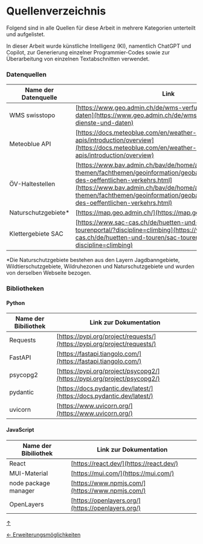 <a id="top"></a>

# Quellenverzeichnis

<div id="quellenverzeichnis"></div>

Folgend sind in alle Quellen für diese Arbeit in mehrere Kategorien unterteilt und aufgelistet.

In dieser Arbeit wurde künstliche Intelligenz (KI), namentlich ChatGPT und Copilot, zur Generierung einzelner Programmier-Codes sowie zur Überarbeitung von einzelnen Textabschnitten verwendet. 

### Datenquellen

<div id="datenquellen"></div>

| Name der Datenquelle | Link   |
| -------------------- | ------ |
| WMS swisstopo        | [https://www.geo.admin.ch/de/wms-verfuegbare-dienste-und-daten](https://www.geo.admin.ch/de/wms-verfuegbare-dienste-und-daten) |
| Meteoblue API        | [https://docs.meteoblue.com/en/weather-apis/introduction/overview](https://docs.meteoblue.com/en/weather-apis/introduction/overview)     |
| ÖV-Haltestellen      | [https://www.bav.admin.ch/bav/de/home/allgemeine-themen/fachthemen/geoinformation/geobasisdaten/haltestellen-des-oeffentlichen-verkehrs.html](https://www.bav.admin.ch/bav/de/home/allgemeine-themen/fachthemen/geoinformation/geobasisdaten/haltestellen-des-oeffentlichen-verkehrs.html) |
| Naturschutzgebiete*   | [https://map.geo.admin.ch/](https://map.geo.admin.ch/) |
| Klettergebiete SAC   | [https://www.sac-cas.ch/de/huetten-und-touren/sac-tourenportal/?discipline=climbing](https://www.sac-cas.ch/de/huetten-und-touren/sac-tourenportal/?discipline=climbing) |

*Die Naturschutzgebiete bestehen aus den Layern Jagdbanngebiete, Wildtierschutzgebiete, Wildruhezonen und Naturschutzgebiete und wurden von derselben Webseite bezogen.

### Bibliotheken

<div id="bibliotheken"></div>

#### Python

| Name der Bibiliothek           | Link zur Dokumentation                                                                                   |
| ------------------------------ | -------------------------------------------------------------------------------------------------------- |
| Requests                       | [https://pypi.org/project/requests/](https://pypi.org/project/requests/)                                 |
| FastAPI                        | [https://fastapi.tiangolo.com/](https://fastapi.tiangolo.com/)                                           |
| psycopg2                       | [https://pypi.org/project/psycopg2/](https://pypi.org/project/psycopg2/)                                 |
| pydantic                       | [https://docs.pydantic.dev/latest/](https://docs.pydantic.dev/latest/)                                   |
| uvicorn                        | [https://www.uvicorn.org/](https://www.uvicorn.org/)                                                     |


#### JavaScript

| Name der Bibiliothek           | Link zur Dokumentation                                                 |
| ------------------------------ | ---------------------------------------------------------------------- |
| React                          | [https://react.dev/](https://react.dev/)                               |
| MUI-Material                   | [https://mui.com/](https://mui.com/)                                   |
| node package manager           | [https://www.npmjs.com/](https://www.npmjs.com/)                       |
| OpenLayers                     | [https://openlayers.org/](https://openlayers.org/)                     |

[↑](#top)

<div style="display: flex; justify-content: space-between;">
  <div>
    <a href="ausblick.html">← Erweiterungsmöglichkeiten</a>
  </div>
  <div>
  </div>
</div>
